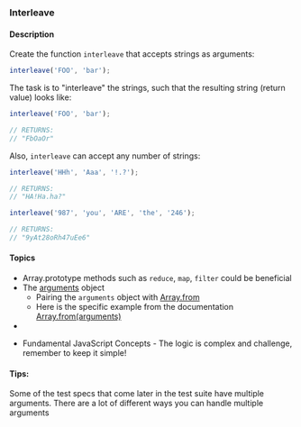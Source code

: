 ### Interleave

#### Description

Create the function `interleave` that accepts strings as arguments:

```js
interleave('FOO', 'bar');
```

The task is to "interleave" the strings, such that the resulting string (return value) looks like:

```js
interleave('FOO', 'bar');

// RETURNS:
// "FbOaOr"
```

Also, `interleave` can accept any number of strings:

```js
interleave('HHh', 'Aaa', '!.?');

// RETURNS:
// "HA!Ha.ha?"

interleave('987', 'you', 'ARE', 'the', '246');

// RETURNS:
// "9yAt28oRh47uEe6"
```

#### Topics

- Array.prototype methods such as `reduce`, `map`, `filter` could be beneficial
- The [arguments](https://developer.mozilla.org/en-US/docs/Web/JavaScript/Reference/Functions/arguments) object
  - Pairing the `arguments` object with [Array.from](https://developer.mozilla.org/en-US/docs/Web/JavaScript/Reference/Global_Objects/Array/from)
  - Here is the specific example from the documentation [Array.from(arguments)](https://developer.mozilla.org/en-US/docs/Web/JavaScript/Reference/Global_Objects/Array/from#Array_from_an_Array-like_object_arguments)
-

* Fundamental JavaScript Concepts - The logic is complex and challenge, remember to keep it simple!

#### Tips:

Some of the test specs that come later in the test suite have multiple arguments. There are a lot of different ways you can handle multiple
arguments
